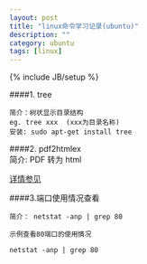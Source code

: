 ```yaml
---
layout: post
title: "linux命令学习记录(ubuntu)"
description: ""
category: ubuntu
tags: [linux]
---
```

{% include JB/setup %}
                    
####1. tree

    简介：树状显示目录结构          
    eg. tree xxx  (xxx为目录名称)          
    安装: sudo apt-get install tree           

####2. pdf2htmlex    
    简介: PDF 转为 html    
    
[详情参见](https://github.com/coolwanglu/pdf2htmlEX/wiki/QuickStart)

####3.端口使用情况查看
    
    简介： netstat -anp | grep 80
    
    示例查看80端口的使用情况
    
    netstat -anp | grep 80
